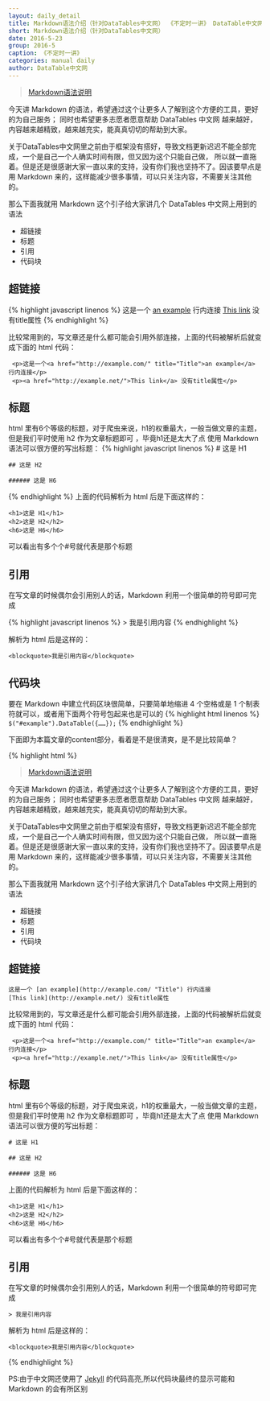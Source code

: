 ```yaml
---
layout: daily_detail
title: Markdown语法介绍（针对DataTables中文网） 《不定时一讲》 DataTable中文网
short: Markdown语法介绍（针对DataTables中文网）
date: 2016-5-23
group: 2016-5
caption: 《不定时一讲》
categories: manual daily
author: DataTable中文网
---
```


> [Markdown语法说明](http://wowubuntu.com/markdown/)

今天讲 Markdown 的语法，希望通过这个让更多人了解到这个方便的工具，更好的为自己服务；
同时也希望更多志愿者愿意帮助 DataTables 中文网
越来越好，内容越来越精致，越来越充实，能真真切切的帮助到大家。

关于DataTables中文网里之前由于框架没有搭好，导致文档更新迟迟不能全部完成，一个是自己一个人确实时间有限，但又因为这个只能自己做，
所以就一直拖着。但是还是很感谢大家一直以来的支持，没有你们我也坚持不了。因该要早点是用 Markdown 来的，这样能减少很多事情，可以只关注内容，不需要关注其他的。

那么下面我就用 Markdown 这个引子给大家讲几个 DataTables 中文网上用到的语法

- 超链接
- 标题
- 引用
- 代码块

## 超链接

{% highlight javascript linenos %}
    这是一个 [an example](http://example.com/ "Title") 行内连接
    [This link](http://example.net/) 没有title属性
{% endhighlight %}

比较常用到的，写文章还是什么都可能会引用外部连接，上面的代码被解析后就变成下面的 html 代码：

     <p>这是一个<a href="http://example.com/" title="Title">an example</a> 行内连接</p>
     <p><a href="http://example.net/">This link</a> 没有title属性</p>

## 标题

html 里有6个等级的标题，对于爬虫来说，h1的权重最大，一般当做文章的主题，但是我们平时使用 h2 作为文章标题即可 ，毕竟h1还是太大了点
使用 Markdown 语法可以很方便的写出标题：
{% highlight javascript linenos %}
    # 这是 H1

    ## 这是 H2

    ###### 这是 H6
{% endhighlight %}
上面的代码解析为 html 后是下面这样的：

    <h1>这是 H1</h1>
    <h2>这是 H2</h2>
    <h6>这是 H6</h6>

可以看出有多个个#号就代表是那个标题

## 引用

在写文章的时候偶尔会引用别人的话，Markdown 利用一个很简单的符号即可完成

{% highlight javascript linenos %}
    > 我是引用内容
{% endhighlight %}

解析为 html 后是这样的：

    <blockquote>我是引用内容</blockquote>

## 代码块

要在 Markdown 中建立代码区块很简单，只要简单地缩进 4 个空格或是 1 个制表符就可以，或者用下面两个符号包起来也是可以的
{% highlight html linenos %}
`$("#example").DataTable({……});`
{% endhighlight %}

下面即为本篇文章的content部分，看着是不是很清爽，是不是比较简单？

{% highlight html %}

> [Markdown语法说明](http://wowubuntu.com/markdown/)

今天讲 Markdown 的语法，希望通过这个让更多人了解到这个方便的工具，更好的为自己服务；
同时也希望更多志愿者愿意帮助 DataTables 中文网
越来越好，内容越来越精致，越来越充实，能真真切切的帮助到大家。

关于DataTables中文网里之前由于框架没有搭好，导致文档更新迟迟不能全部完成，一个是自己一个人确实时间有限，但又因为这个只能自己做，
所以就一直拖着。但是还是很感谢大家一直以来的支持，没有你们我也坚持不了。因该要早点是用 Markdown 来的，这样能减少很多事情，可以只关注内容，不需要关注其他的。

那么下面我就用 Markdown 这个引子给大家讲几个 DataTables 中文网上用到的语法

- 超链接
- 标题
- 引用
- 代码块

## 超链接

    这是一个 [an example](http://example.com/ "Title") 行内连接
    [This link](http://example.net/) 没有title属性

比较常用到的，写文章还是什么都可能会引用外部连接，上面的代码被解析后就变成下面的 html 代码：

     <p>这是一个<a href="http://example.com/" title="Title">an example</a> 行内连接</p>
     <p><a href="http://example.net/">This link</a> 没有title属性</p>

## 标题

html 里有6个等级的标题，对于爬虫来说，h1的权重最大，一般当做文章的主题，但是我们平时使用 h2 作为文章标题即可 ，毕竟h1还是太大了点
使用 Markdown 语法可以很方便的写出标题：

    # 这是 H1

    ## 这是 H2

    ###### 这是 H6

上面的代码解析为 html 后是下面这样的：

    <h1>这是 H1</h1>
    <h2>这是 H2</h2>
    <h6>这是 H6</h6>

可以看出有多个个#号就代表是那个标题

## 引用

在写文章的时候偶尔会引用别人的话，Markdown 利用一个很简单的符号即可完成

    > 我是引用内容

解析为 html 后是这样的：

    <blockquote>我是引用内容</blockquote>

{% endhighlight %}

PS:由于中文网还使用了 [Jekyll](http://jekyllrb.com/ "Jekyll") 的代码高亮,所以代码块最终的显示可能和 Markdown 的会有所区别

